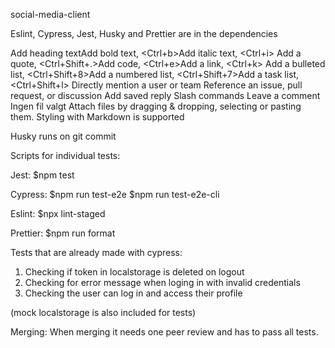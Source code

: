 social-media-client

Eslint, Cypress, Jest, Husky and Prettier are in the dependencies

Add heading textAdd bold text, <Ctrl+b>Add italic text, <Ctrl+i>
Add a quote, <Ctrl+Shift+.>Add code, <Ctrl+e>Add a link, <Ctrl+k>
Add a bulleted list, <Ctrl+Shift+8>Add a numbered list, <Ctrl+Shift+7>Add a task list, <Ctrl+Shift+l>
Directly mention a user or team
Reference an issue, pull request, or discussion
Add saved reply
Slash commands
Leave a comment
Ingen fil valgt
Attach files by dragging & dropping, selecting or pasting them.
Styling with Markdown is supported

Husky runs on git commit

Scripts for individual tests:

Jest: $npm test

Cypress: $npm run test-e2e
$npm run test-e2e-cli

Eslint: $npx lint-staged

Prettier: $npm run format

Tests that are already made with cypress:

1. Checking if token in localstorage is deleted on logout
2. Checking for error message when loging in with invalid credentials
3. Checking the user can log in and access their profile

(mock localstorage is also included for tests)

Merging:
When merging it needs one peer review and has to pass all tests.
